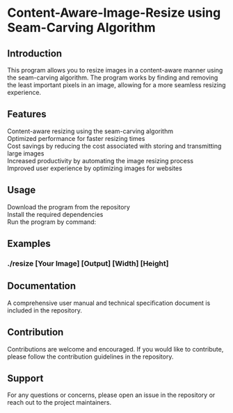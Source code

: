 # Content-Aware-Image-Resize using Seam-Carving Algorithm
## Introduction
This program allows you to resize images in a content-aware manner using the seam-carving algorithm. The program works by finding and removing the least important pixels in an image, allowing for a more seamless resizing experience.

## Features
Content-aware resizing using the seam-carving algorithm <br />
Optimized performance for faster resizing times <br />
Cost savings by reducing the cost associated with storing and transmitting large images <br />
Increased productivity by automating the image resizing process <br />
Improved user experience by optimizing images for websites <br />

## Usage
Download the program from the repository <br />
Install the required dependencies <br />
Run the program by command: <br />

## Examples


### ./resize [Your Image] [Output] [Width] [Height]

## Documentation
A comprehensive user manual and technical specification document is included in the repository. <br />

## Contribution
Contributions are welcome and encouraged. If you would like to contribute, please follow the contribution guidelines in the repository.

## Support
For any questions or concerns, please open an issue in the repository or reach out to the project maintainers.
